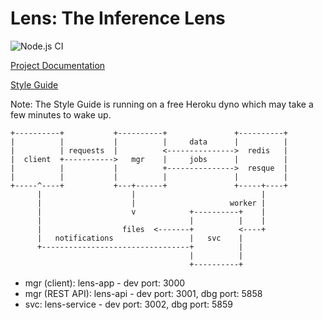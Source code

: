 # Lens: The Inference Lens

![Node.js CI](https://github.com/daveham/lens/workflows/Node.js%20CI/badge.svg?branch=dev&event=status)

[Project Documentation](https://daveham.github.io/lens/info/intro/overview)

[Style Guide](https://damp-everglades-77125.herokuapp.com)

Note: The Style Guide is running on a free Heroku dyno which may take a few minutes to wake up.

````
+----------+           +----------+               +----------+
|          |           |          |     data      |          |
|          | requests  |          <--------------->  redis   |
|  client  +----------->   mgr    |     jobs      |          |
|          |           |          +--------------->  resque  |
|          |           |          |               |          |
+-----^----+           +---+------+               +-----+----+
      |                    |                            |
      |                    |                     worker |
      |                    v            +----------+    |
      |                                 |          |    |
      |                  files  <-------+          <----+
      |   notifications                 |   svc    |
      +---------------------------------+          |
                                        |          |
                                        +----------+
````

* mgr (client): lens-app - dev port: 3000
* mgr (REST API): lens-api - dev port: 3001, dbg port: 5858
* svc: lens-service - dev port: 3002, dbg port: 5859
